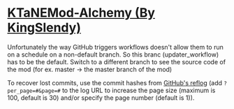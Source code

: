 # [KTaNEMod-Alchemy (By KingSlendy)](https://github.com/KingSlendy/KTaNEMod-Alchemy)

Unfortunately the way GitHub triggers workflows doesn't allow them to run on a schedule on a non-default branch. So this branc (updater_workflow) has to be the default. Switch to a different branch to see the source code of the mod (for ex. master -> the master branch of the mod)

To recover lost commits, use the commit hashes from [GitHub's reflog](https://api.github.com/repos/KtaneModules/KTaNEMod-Alchemy-KingSlendy/events) (add `?per_page=#&page=#` to the log URL to increase the page size (maximum is 100, default is 30) and/or specify the page number (default is 1)).
